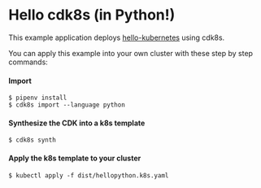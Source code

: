 # Hello cdk8s (in Python!)

This example application deploys [hello-kubernetes](https://github.com/paulbouwer/hello-kubernetes) using cdk8s.

You can apply this example into your own cluster with these step by step commands:

#### Import

```console
$ pipenv install
$ cdk8s import --language python
```

#### Synthesize the CDK into a k8s template
```console
$ cdk8s synth
```

#### Apply the k8s template to your cluster
```console
$ kubectl apply -f dist/hellopython.k8s.yaml
```